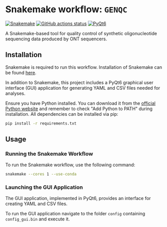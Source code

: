 # Snakemake workflow: `GENQC`

[![Snakemake](https://img.shields.io/badge/snakemake->=6.3.0-brightgreen.svg)](https://snakemake.github.io)
[![GitHub actions status](https://github.com/jsimonas/oligo-bench/workflows/Tests/badge.svg)](https://github.com/jsimonas/oligo-bench/actions?query=branch%3Amain+workflow%3ATests)
[![PyQt6](https://img.shields.io/badge/PyQt6-%3E%3D6.0-brightgreen.svg)](https://pypi.org/project/PyQt6/)

A Snakemake-based tool for quality control of synthetic oligonucleotide sequencing data produced by ONT sequencers.

## Installation

Snakemake is required to run this workflow. Installation of Snakemake can be found [here](https://snakemake.readthedocs.io/en/stable/getting_started/installation.html). 

In addition to Snakemake, this project includes a PyQt6 graphical user interface (GUI) application for generating YAML and CSV files needed for analyses. 

Ensure you have Python installed. You can download it from the [official Python website](https://www.python.org/downloads/) and remember to check "Add Python to PATH" during installation.
All dependencies can be installed via pip:
```bash
pip install -r requirements.txt
```

## Usage

### Running the Snakemake Workflow
To run the Snakemake workflow, use the following command:

```bash
snakemake --cores 1 --use-conda
```
### Launching the GUI Application
The GUI application, implemented in PyQt6, provides an interface for creating YAML and CSV files.

To run the GUI application navigate to the folder `config` containing `config_gui.bin` and execute it.
